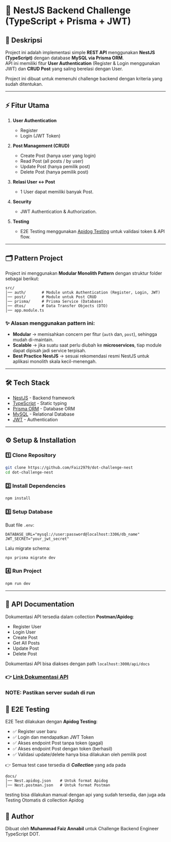 # 🚀 NestJS Backend Challenge (TypeScript + Prisma + JWT)

## 📌 Deskripsi
Project ini adalah implementasi simple **REST API** menggunakan **NestJS (TypeScript)** dengan database **MySQL via Prisma ORM**.  
API ini memiliki fitur **User Authentication** (Register & Login menggunakan JWT) dan **CRUD Post** yang saling berelasi dengan User.  

Project ini dibuat untuk memenuhi challenge backend dengan kriteria yang sudah ditentukan.

---

## ⚡ Fitur Utama
1. **User Authentication**  
   - Register  
   - Login (JWT Token)  

2. **Post Management (CRUD)**  
   - Create Post (hanya user yang login)  
   - Read Post (all posts / by user)  
   - Update Post (hanya pemilik post)  
   - Delete Post (hanya pemilik post)  

3. **Relasi User ↔ Post**  
   - 1 User dapat memiliki banyak Post.  

4. **Security**  
   - JWT Authentication & Authorization.  

5. **Testing**  
   - E2E Testing menggunakan [Apidog Testing](https://apidog.com/) untuk validasi token & API flow.  

---

## 🗂️ Pattern Project
Project ini menggunakan **Modular Monolith Pattern** dengan struktur folder sebagai berikut:

```
src/
│── auth/       # Module untuk Authentication (Register, Login, JWT)
│── post/       # Module untuk Post CRUD
│── prisma/     # Prisma Service (Database)
│── dtos/       # Data Transfer Objects (DTO)
│── app.module.ts

```

### ✨ Alasan menggunakan pattern ini:
- **Modular** → memisahkan concern per fitur (`auth` dan, `post`), sehingga mudah di-maintain.  
- **Scalable** → jika suatu saat perlu diubah ke **microservices**, tiap module dapat dipisah jadi service terpisah.  
- **Best Practice NestJS** → sesuai rekomendasi resmi NestJS untuk aplikasi monolith skala kecil-menengah.  

---

## 🛠️ Tech Stack
- [NestJS](https://nestjs.com/) - Backend framework  
- [TypeScript](https://www.typescriptlang.org/) - Static typing  
- [Prisma ORM](https://www.prisma.io/) - Database ORM  
- [MySQL](https://www.mysql.com/) - Relational Database  
- [JWT](https://jwt.io/) - Authentication  

---

## ⚙️ Setup & Installation

### 1️⃣ Clone Repository
```bash
git clone https://github.com/Faiz2979/dot-challenge-nest
cd dot-challenge-nest
```

### 2️⃣ Install Dependencies
```bash
npm install
```

### 3️⃣ Setup Database
Buat file `.env`:
```env
DATABASE_URL="mysql://user:password@localhost:3306/db_name"
JWT_SECRET="your_jwt_secret"
```

Lalu migrate schema:
```bash
npx prisma migrate dev
```

### 4️⃣ Run Project
```bash
npm run dev
```

---

## 📖 API Documentation
Dokumentasi API tersedia dalam collection **Postman/Apidog**:  
- Register User  
- Login User  
- Create Post  
- Get All Posts  
- Update Post  
- Delete Post  

Dokumentasi API bisa diakses dengan path
`` localhost:3000/api/docs ``
### 👉 [Link Dokumentasi API](http://localhost:3000/api/docs) 

### NOTE: Pastikan server sudah di run


## 🧪 E2E Testing
E2E Test dilakukan dengan **Apidog Testing**:
- ✅ Register user baru  
- ✅ Login dan mendapatkan JWT Token  
- ✅ Akses endpoint Post tanpa token (gagal)  
- ✅ Akses endpoint Post dengan token (berhasil)  
- ✅ Validasi update/delete hanya bisa dilakukan oleh pemilik post  

👉 Semua test case tersedia di ***Collection*** yang ada pada 
```
docs/
│── Nest.apidog.json    # Untuk format Apidog
│── Nest.postman.json   # Untuk format Postman
```
testing bisa dilakukan manual dengan api yang sudah tersedia, dan juga ada Testing Otomatis di collection Apidog


## 👤 Author
Dibuat oleh **Muhammad Faiz Annabil** untuk Challenge Backend Engineer TypeScript DOT.
